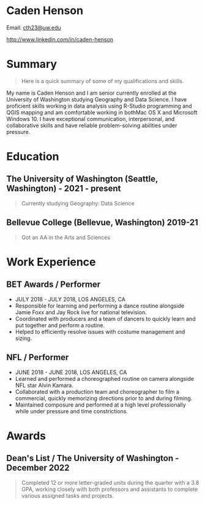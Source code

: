 # Caden Henson

Email: cth23@uw.edu

http://www.linkedin.com/in/caden-henson

# Summary
> Here is a quick summary of some of my qualifications and skills.

My name is Caden Henson and I am senior currently enrolled at the University of Washington studying Geography and Data Science. I have proficient skills working in data analysis
using R-Studio programming and QGIS mapping and am comfortable working in bothMac OS X and Microsoft Windows 10. I have exceptional communication, interpersonal, and collaborative skills and have reliable problem-solving abilities under pressure. 





# Education 

## The University of Washington (Seattle, Washington) - 2021 - present
> Currently studying Geography: Data Science

## Bellevue College (Bellevue, Washington) 2019-21
> Got an AA in the Arts and Sciences

# Work Experience

## BET Awards / Performer
* JULY 2018 - JULY 2018,  LOS ANGELES, CA
* Responsible for learning and performing a dance routine alongside Jamie Foxx and Jay Rock live for national television.
* Coordinated with producers and a team of dancers to quickly learn and put together and perform a routine.
* Helped to efficiently resolve issues with costume management and sizing.

## NFL / Performer
* JUNE 2018 - JUNE 2018,  LOS ANGELES, CA
* Learned and performed a choreographed routine on camera alongside NFL star Alvin Kamara.
* Collaborated with a production team and choreographer to film a commercial, quickly memorizing directions prior to and during filming.
* Maintained composure and performed at a high level professionally while under pressure and time constrictions.

# Awards

## Dean's List / The University of Washington - December 2022
> Completed 12 or more letter-graded units during the quarter with a 3.8 GPA, working closely with both professors and assistants to complete various assigned tasks and projects.

